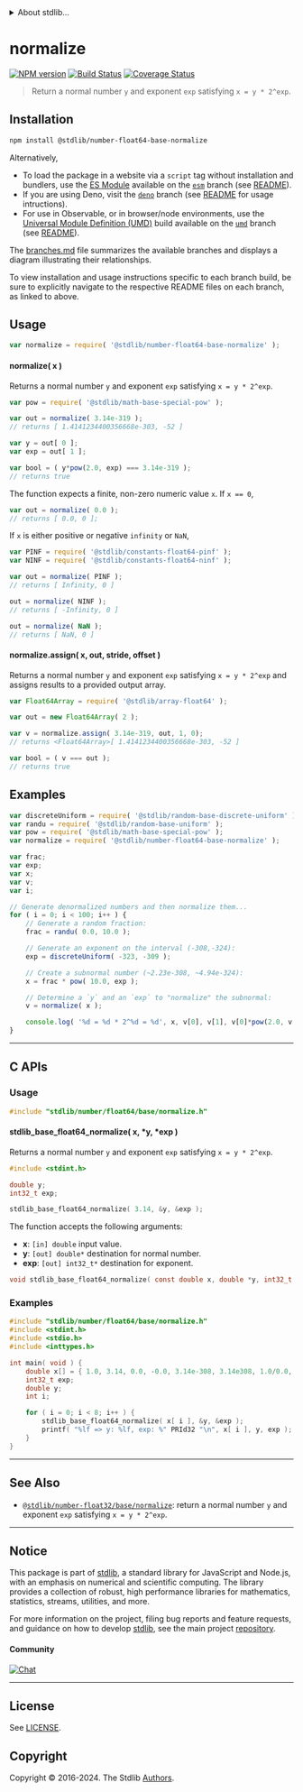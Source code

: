 <!--

@license Apache-2.0

Copyright (c) 2018 The Stdlib Authors.

Licensed under the Apache License, Version 2.0 (the "License");
you may not use this file except in compliance with the License.
You may obtain a copy of the License at

   http://www.apache.org/licenses/LICENSE-2.0

Unless required by applicable law or agreed to in writing, software
distributed under the License is distributed on an "AS IS" BASIS,
WITHOUT WARRANTIES OR CONDITIONS OF ANY KIND, either express or implied.
See the License for the specific language governing permissions and
limitations under the License.

-->


<details>
  <summary>
    About stdlib...
  </summary>
  <p>We believe in a future in which the web is a preferred environment for numerical computation. To help realize this future, we've built stdlib. stdlib is a standard library, with an emphasis on numerical and scientific computation, written in JavaScript (and C) for execution in browsers and in Node.js.</p>
  <p>The library is fully decomposable, being architected in such a way that you can swap out and mix and match APIs and functionality to cater to your exact preferences and use cases.</p>
  <p>When you use stdlib, you can be absolutely certain that you are using the most thorough, rigorous, well-written, studied, documented, tested, measured, and high-quality code out there.</p>
  <p>To join us in bringing numerical computing to the web, get started by checking us out on <a href="https://github.com/stdlib-js/stdlib">GitHub</a>, and please consider <a href="https://opencollective.com/stdlib">financially supporting stdlib</a>. We greatly appreciate your continued support!</p>
</details>

# normalize

[![NPM version][npm-image]][npm-url] [![Build Status][test-image]][test-url] [![Coverage Status][coverage-image]][coverage-url] <!-- [![dependencies][dependencies-image]][dependencies-url] -->

> Return a normal number `y` and exponent `exp` satisfying `x = y * 2^exp`.

<section class="installation">

## Installation

```bash
npm install @stdlib/number-float64-base-normalize
```

Alternatively,

-   To load the package in a website via a `script` tag without installation and bundlers, use the [ES Module][es-module] available on the [`esm`][esm-url] branch (see [README][esm-readme]).
-   If you are using Deno, visit the [`deno`][deno-url] branch (see [README][deno-readme] for usage intructions).
-   For use in Observable, or in browser/node environments, use the [Universal Module Definition (UMD)][umd] build available on the [`umd`][umd-url] branch (see [README][umd-readme]).

The [branches.md][branches-url] file summarizes the available branches and displays a diagram illustrating their relationships.

To view installation and usage instructions specific to each branch build, be sure to explicitly navigate to the respective README files on each branch, as linked to above.

</section>

<section class="usage">

## Usage

```javascript
var normalize = require( '@stdlib/number-float64-base-normalize' );
```

#### normalize( x )

Returns a normal number `y` and exponent `exp` satisfying `x = y * 2^exp`.

```javascript
var pow = require( '@stdlib/math-base-special-pow' );

var out = normalize( 3.14e-319 );
// returns [ 1.4141234400356668e-303, -52 ]

var y = out[ 0 ];
var exp = out[ 1 ];

var bool = ( y*pow(2.0, exp) === 3.14e-319 );
// returns true
```

The function expects a finite, non-zero numeric value `x`. If `x == 0`,

```javascript
var out = normalize( 0.0 );
// returns [ 0.0, 0 ];
```

If `x` is either positive or negative `infinity` or `NaN`,

```javascript
var PINF = require( '@stdlib/constants-float64-pinf' );
var NINF = require( '@stdlib/constants-float64-ninf' );

var out = normalize( PINF );
// returns [ Infinity, 0 ]

out = normalize( NINF );
// returns [ -Infinity, 0 ]

out = normalize( NaN );
// returns [ NaN, 0 ]
```

#### normalize.assign( x, out, stride, offset )

Returns a normal number `y` and exponent `exp` satisfying `x = y * 2^exp` and assigns results to a provided output array.

```javascript
var Float64Array = require( '@stdlib/array-float64' );

var out = new Float64Array( 2 );

var v = normalize.assign( 3.14e-319, out, 1, 0);
// returns <Float64Array>[ 1.4141234400356668e-303, -52 ]

var bool = ( v === out );
// returns true
```

</section>

<!-- /.usage -->

<section class="examples">

## Examples

<!-- eslint no-undef: "error" -->

```javascript
var discreteUniform = require( '@stdlib/random-base-discrete-uniform' );
var randu = require( '@stdlib/random-base-uniform' );
var pow = require( '@stdlib/math-base-special-pow' );
var normalize = require( '@stdlib/number-float64-base-normalize' );

var frac;
var exp;
var x;
var v;
var i;

// Generate denormalized numbers and then normalize them...
for ( i = 0; i < 100; i++ ) {
    // Generate a random fraction:
    frac = randu( 0.0, 10.0 );

    // Generate an exponent on the interval (-308,-324):
    exp = discreteUniform( -323, -309 );

    // Create a subnormal number (~2.23e-308, ~4.94e-324):
    x = frac * pow( 10.0, exp );

    // Determine a `y` and an `exp` to "normalize" the subnormal:
    v = normalize( x );

    console.log( '%d = %d * 2^%d = %d', x, v[0], v[1], v[0]*pow(2.0, v[1]) );
}
```

</section>

<!-- /.examples -->

<!-- C interface documentation. -->

* * *

<section class="c">

## C APIs

<!-- Section to include introductory text. Make sure to keep an empty line after the intro `section` element and another before the `/section` close. -->

<section class="intro">

</section>

<!-- /.intro -->

<!-- C usage documentation. -->

<section class="usage">

### Usage

```c
#include "stdlib/number/float64/base/normalize.h"
```

#### stdlib_base_float64_normalize( x, \*y, \*exp )

Returns a normal number `y` and exponent `exp` satisfying `x = y * 2^exp`.

```c
#include <stdint.h>

double y;
int32_t exp;

stdlib_base_float64_normalize( 3.14, &y, &exp );
```

The function accepts the following arguments:

-   **x**: `[in] double` input value.
-   **y**: `[out] double*` destination for normal number.
-   **exp**: `[out] int32_t*` destination for exponent.

```c
void stdlib_base_float64_normalize( const double x, double *y, int32_t *exp );
```

</section>

<!-- /.usage -->

<!-- C API usage notes. Make sure to keep an empty line after the `section` element and another before the `/section` close. -->

<section class="notes">

</section>

<!-- /.notes -->

<!-- C API usage examples. -->

<section class="examples">

### Examples

```c
#include "stdlib/number/float64/base/normalize.h"
#include <stdint.h>
#include <stdio.h>
#include <inttypes.h>

int main( void ) {
    double x[] = { 1.0, 3.14, 0.0, -0.0, 3.14e-308, 3.14e308, 1.0/0.0, 0.0/0.0 };
    int32_t exp;
    double y;
    int i;

    for ( i = 0; i < 8; i++ ) {
        stdlib_base_float64_normalize( x[ i ], &y, &exp );
        printf( "%lf => y: %lf, exp: %" PRId32 "\n", x[ i ], y, exp );
    }
}
```

</section>

<!-- /.examples -->

</section>

<!-- /.c -->

<!-- Section for related `stdlib` packages. Do not manually edit this section, as it is automatically populated. -->

<section class="related">

* * *

## See Also

-   <span class="package-name">[`@stdlib/number-float32/base/normalize`][@stdlib/number/float32/base/normalize]</span><span class="delimiter">: </span><span class="description">return a normal number `y` and exponent `exp` satisfying `x = y * 2^exp`.</span>

</section>

<!-- /.related -->

<!-- Section for all links. Make sure to keep an empty line after the `section` element and another before the `/section` close. -->


<section class="main-repo" >

* * *

## Notice

This package is part of [stdlib][stdlib], a standard library for JavaScript and Node.js, with an emphasis on numerical and scientific computing. The library provides a collection of robust, high performance libraries for mathematics, statistics, streams, utilities, and more.

For more information on the project, filing bug reports and feature requests, and guidance on how to develop [stdlib][stdlib], see the main project [repository][stdlib].

#### Community

[![Chat][chat-image]][chat-url]

---

## License

See [LICENSE][stdlib-license].


## Copyright

Copyright &copy; 2016-2024. The Stdlib [Authors][stdlib-authors].

</section>

<!-- /.stdlib -->

<!-- Section for all links. Make sure to keep an empty line after the `section` element and another before the `/section` close. -->

<section class="links">

[npm-image]: http://img.shields.io/npm/v/@stdlib/number-float64-base-normalize.svg
[npm-url]: https://npmjs.org/package/@stdlib/number-float64-base-normalize

[test-image]: https://github.com/stdlib-js/number-float64-base-normalize/actions/workflows/test.yml/badge.svg?branch=v0.2.3
[test-url]: https://github.com/stdlib-js/number-float64-base-normalize/actions/workflows/test.yml?query=branch:v0.2.3

[coverage-image]: https://img.shields.io/codecov/c/github/stdlib-js/number-float64-base-normalize/main.svg
[coverage-url]: https://codecov.io/github/stdlib-js/number-float64-base-normalize?branch=main

<!--

[dependencies-image]: https://img.shields.io/david/stdlib-js/number-float64-base-normalize.svg
[dependencies-url]: https://david-dm.org/stdlib-js/number-float64-base-normalize/main

-->

[chat-image]: https://img.shields.io/gitter/room/stdlib-js/stdlib.svg
[chat-url]: https://app.gitter.im/#/room/#stdlib-js_stdlib:gitter.im

[stdlib]: https://github.com/stdlib-js/stdlib

[stdlib-authors]: https://github.com/stdlib-js/stdlib/graphs/contributors

[umd]: https://github.com/umdjs/umd
[es-module]: https://developer.mozilla.org/en-US/docs/Web/JavaScript/Guide/Modules

[deno-url]: https://github.com/stdlib-js/number-float64-base-normalize/tree/deno
[deno-readme]: https://github.com/stdlib-js/number-float64-base-normalize/blob/deno/README.md
[umd-url]: https://github.com/stdlib-js/number-float64-base-normalize/tree/umd
[umd-readme]: https://github.com/stdlib-js/number-float64-base-normalize/blob/umd/README.md
[esm-url]: https://github.com/stdlib-js/number-float64-base-normalize/tree/esm
[esm-readme]: https://github.com/stdlib-js/number-float64-base-normalize/blob/esm/README.md
[branches-url]: https://github.com/stdlib-js/number-float64-base-normalize/blob/main/branches.md

[stdlib-license]: https://raw.githubusercontent.com/stdlib-js/number-float64-base-normalize/main/LICENSE

<!-- <related-links> -->

[@stdlib/number/float32/base/normalize]: https://github.com/stdlib-js/number-float32-base-normalize

<!-- </related-links> -->

</section>

<!-- /.links -->
